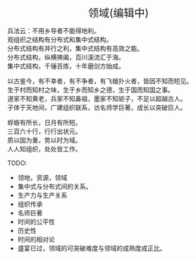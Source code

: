 <center><font size=5>领域(编辑中)</font></center>

兵法云：不用乡导者不能得地利。<br/>
观组织之结构有分布式和集中式结构。<br/>
分布式结构有并行之利，集中式结构有高效之能。<br/>
分布式结构，纵横捭阖，百川溪流汇于海。<br/>
集中式结构，千锤百炼，十年磨剑方始成。<br/>


以古鉴今，有不幸者，有不争者，有飞蛾扑火者，皆因不知而短见。<br/>
生于村而知村之味，生于乡而知乡之德，生于国而知国之事。<br/>
道家不知黄老，兵家不知鼻祖，墨家不知钜子，不足以超越古人。<br/>
子体于天地间，广建组织联系，访名师学巨著，成长以突破巨人。<br/>

蜉蝣有所长，日月有所短。<br/>
三百六十行，行行出状元。<br/>
质以固为重，势以时为域。<br/>
人人知组织，处处皆工作。<br/>

TODO: 
* 领地，资源，领域
* 集中式与分布式间的关系。
* 生产力与生产关系
* 组织传承
* 名师巨著
* 时间的公平性
* 历史性
* 时间的相对论
* 盛宴已过，领域的可突破难度与领域的成熟度成正比。

